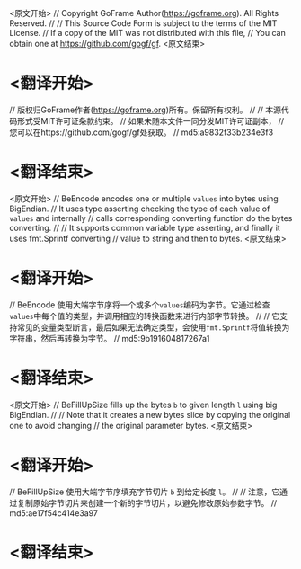 
<原文开始>
// Copyright GoFrame Author(https://goframe.org). All Rights Reserved.
//
// This Source Code Form is subject to the terms of the MIT License.
// If a copy of the MIT was not distributed with this file,
// You can obtain one at https://github.com/gogf/gf.
<原文结束>

# <翻译开始>
// 版权归GoFrame作者(https://goframe.org)所有。保留所有权利。
//
// 本源代码形式受MIT许可证条款约束。
// 如果未随本文件一同分发MIT许可证副本，
// 您可以在https://github.com/gogf/gf处获取。
// md5:a9832f33b234e3f3
# <翻译结束>


<原文开始>
// BeEncode encodes one or multiple `values` into bytes using BigEndian.
// It uses type asserting checking the type of each value of `values` and internally
// calls corresponding converting function do the bytes converting.
//
// It supports common variable type asserting, and finally it uses fmt.Sprintf converting
// value to string and then to bytes.
<原文结束>

# <翻译开始>
// BeEncode 使用大端字节序将一个或多个`values`编码为字节。它通过检查`values`中每个值的类型，并调用相应的转换函数来进行内部字节转换。
// 
// 它支持常见的变量类型断言，最后如果无法确定类型，会使用`fmt.Sprintf`将值转换为字符串，然后再转换为字节。
// md5:9b191604817267a1
# <翻译结束>


<原文开始>
// BeFillUpSize fills up the bytes `b` to given length `l` using big BigEndian.
//
// Note that it creates a new bytes slice by copying the original one to avoid changing
// the original parameter bytes.
<原文结束>

# <翻译开始>
// BeFillUpSize 使用大端字节序填充字节切片 `b` 到给定长度 `l`。
// 
// 注意，它通过复制原始字节切片来创建一个新的字节切片，以避免修改原始参数字节。
// md5:ae17f54c414e3a97
# <翻译结束>

